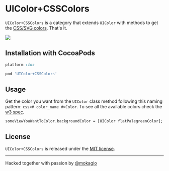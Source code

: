 UIColor+CSSColors
==================

`UIColor+CSSColors` is a category that extends `UIColor` with methods to get the [CSS/SVG colors](http://www.w3.org/TR/css3-color/#svg-color). That's it.

<img src="https://raw.githubusercontent.com/mokagio/UIColor-CSSColors/master/screenshot.png" />

## Installation with CocoaPods

```ruby
platform :ios

pod 'UIColor+CSSColors'
```

## Usage

Get the color you want from the `UIColor` class method following this naming pattern: `css<# color_name #>Color`. To see all the available colors check the [w3 spec](http://www.w3.org/TR/css3-color/#svg-color).

```objc
someViewYouWantToColor.backgroundColor = [UIColor flatPalegreenColor];
```

## License

`UIColor+CSSColors` is released under the [MIT license](https://github.com/mokagio/UIColor-CSSColors/blob/master/LICENSE).

---

Hacked together with passion by [@mokagio](https://twitter.com/mokagio)



